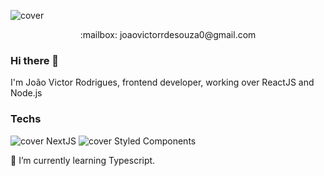 ![cover](https://res.cloudinary.com/dqqrsraas/image/upload/v1612488638/Blue_and_White_Abstract_Technology_LinkedIn_Banner_4_odehqg.png)
<p align="center">:mailbox: joaovictorrdesouza0@gmail.com</p>


### Hi there 👋
I'm João Victor Rodrigues, frontend developer, working over ReactJS and Node.js

### Techs
![cover](https://res.cloudinary.com/dqqrsraas/image/upload/v1611935541/next-js-seeklogo.com_1_seftse.png) NextJS
![cover](https://res.cloudinary.com/dqqrsraas/image/upload/v1611935541/styled-components_1_bvnmkg.png) Styled Components

🌱 I’m currently learning Typescript.
